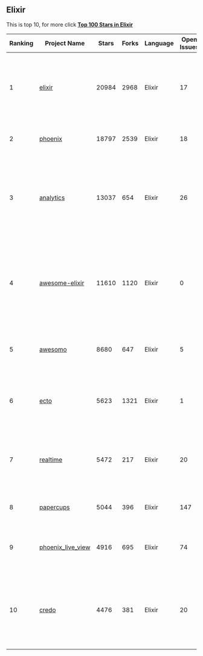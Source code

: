 ## Elixir

This is top 10, for more click **[Top 100 Stars in Elixir](Top100/Elixir.md)**

| Ranking | Project Name | Stars | Forks | Language | Open Issues | Description | Last Commit |
| ------- | ------------ | ----- | ----- | -------- | ----------- | ----------- | ----------- |
| 1 | [elixir](https://github.com/elixir-lang/elixir) | 20984 | 2968 | Elixir | 17 | Elixir is a dynamic, functional language designed for building scalable and maintainable applications | 2022-11-16T13:30:17Z |
| 2 | [phoenix](https://github.com/phoenixframework/phoenix) | 18797 | 2539 | Elixir | 18 | Peace of mind from prototype to production | 2022-11-17T00:02:28Z |
| 3 | [analytics](https://github.com/plausible/analytics) | 13037 | 654 | Elixir | 26 | Simple, open-source, lightweight (< 1 KB) and privacy-friendly web analytics alternative to Google Analytics. | 2022-11-16T20:49:57Z |
| 4 | [awesome-elixir](https://github.com/h4cc/awesome-elixir) | 11610 | 1120 | Elixir | 0 | A curated list of amazingly awesome Elixir and Erlang libraries, resources and shiny things. Updates: | 2022-10-18T21:40:57Z |
| 5 | [awesomo](https://github.com/lk-geimfari/awesomo) | 8680 | 647 | Elixir | 5 | Cool open source projects written in various languages. | 2022-10-28T22:28:10Z |
| 6 | [ecto](https://github.com/elixir-ecto/ecto) | 5623 | 1321 | Elixir | 1 | A toolkit for data mapping and language integrated query. | 2022-11-14T21:04:52Z |
| 7 | [realtime](https://github.com/supabase/realtime) | 5472 | 217 | Elixir | 20 | Listen to your to PostgreSQL database in realtime via websockets. Built with Elixir. | 2022-11-16T23:52:03Z |
| 8 | [papercups](https://github.com/papercups-io/papercups) | 5044 | 396 | Elixir | 147 | Open-source live customer chat | 2022-05-12T02:14:49Z |
| 9 | [phoenix_live_view](https://github.com/phoenixframework/phoenix_live_view) | 4916 | 695 | Elixir | 74 | Rich, real-time user experiences with server-rendered HTML | 2022-11-15T23:42:59Z |
| 10 | [credo](https://github.com/rrrene/credo) | 4476 | 381 | Elixir | 20 | A static code analysis tool for the Elixir language with a focus on code consistency and teaching. | 2022-11-14T09:34:39Z |
